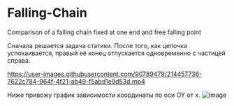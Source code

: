 # Falling-Chain
Comparison of a falling chain fixed at one end and free falling point


Сначала решается задача статики. После того, как цепочка успокаивается, правый её конец отпускается одновременно с частицей справа.

https://user-images.githubusercontent.com/90789479/214457736-7622c784-964f-4f21-ab49-f5abd1e9d53d.mp4

Ниже привожу график зависимости координаты по оси OY от x.
![image](https://user-images.githubusercontent.com/90789479/214458034-36c0f572-cf39-4838-a698-30863a126318.png)
